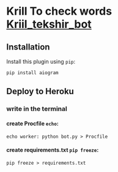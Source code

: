 # Krill To check words [Kriil_tekshir_bot](https://t.me/kriil_tekshir_bot)

## Installation

Install this plugin using `pip`:

    pip install aiogram

## Deploy to Heroku
### write in the terminal

#### create Procfile `echo`:
    echo worker: python bot.py > Procfile

#### create requirements.txt `pip freeze`:
    pip freeze > requirements.txt